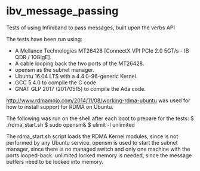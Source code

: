 # ibv_message_passing
Tests of using Infiniband to pass messages, built upon the verbs API

The tests have been run using:
- A Mellanox Technologies MT26428 [ConnectX VPI PCIe 2.0 5GT/s - IB QDR / 10GigE].
- A cable looping back the two ports of the MT26428.
- opensm as the subnet manager.
- Ubuntu 16.04 LTS with a 4.4.0-96-generic Kernel.
- GCC 5.4.0 to compile the C code.
- GNAT GLP 2017 (20170515) to compile the Ada code.

http://www.rdmamojo.com/2014/11/08/working-rdma-ubuntu was used for how to install support for RDMA on Ubuntu.

The following was run on the shell after each boot to prepare for the tests:
$ ./rdma_start.sh
$ sudo opensm&
$ ulimit -l unlimited

The rdma_start.sh script loads the RDMA Kernel modules, since is not performed by any Ubuntu service.
opensm is used to start the subnet manager, since there is no managed switch and only one machine with the ports looped-back.
unlimited locked memory is needed, since the message buffers need to be locked into memory.


